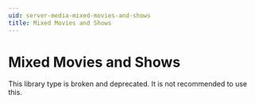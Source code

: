 ```yaml
---
uid: server-media-mixed-movies-and-shows
title: Mixed Movies and Shows
---
```


# Mixed Movies and Shows

This library type is broken and deprecated. It is not recommended to use this.
